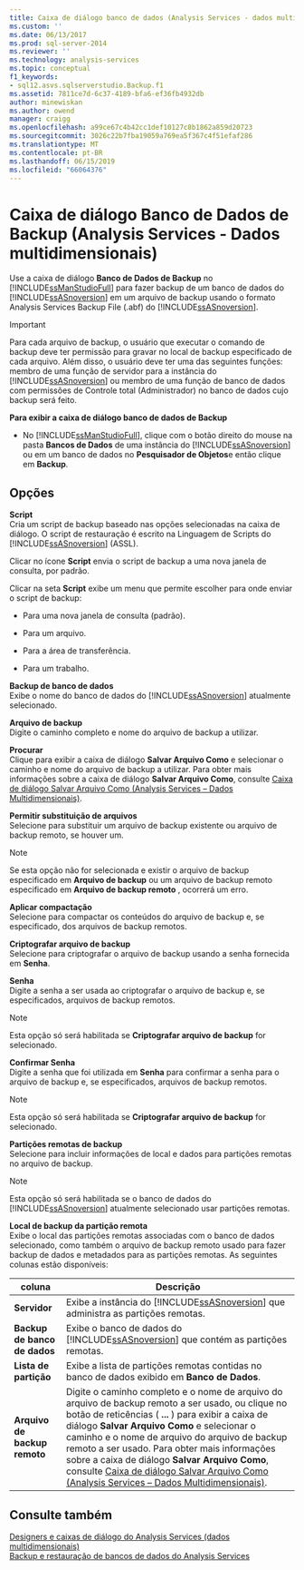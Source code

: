```yaml
---
title: Caixa de diálogo banco de dados (Analysis Services - dados multidimensionais) backup | Microsoft Docs
ms.custom: ''
ms.date: 06/13/2017
ms.prod: sql-server-2014
ms.reviewer: ''
ms.technology: analysis-services
ms.topic: conceptual
f1_keywords:
- sql12.asvs.sqlserverstudio.Backup.f1
ms.assetid: 7811ce7d-6c37-4189-bfa6-ef36fb4932db
author: minewiskan
ms.author: owend
manager: craigg
ms.openlocfilehash: a99ce67c4b42cc1def10127c8b1862a859d20723
ms.sourcegitcommit: 3026c22b7fba19059a769ea5f367c4f51efaf286
ms.translationtype: MT
ms.contentlocale: pt-BR
ms.lasthandoff: 06/15/2019
ms.locfileid: "66064376"
---
```

# <a name="backup-database-dialog-box-analysis-services---multidimensional-data"></a>Caixa de diálogo Banco de Dados de Backup (Analysis Services - Dados multidimensionais)
  Use a caixa de diálogo **Banco de Dados de Backup** no [!INCLUDE[ssManStudioFull](../includes/ssmanstudiofull-md.md)] para fazer backup de um banco de dados do [!INCLUDE[ssASnoversion](../includes/ssasnoversion-md.md)] em um arquivo de backup usando o formato Analysis Services Backup File (.abf) do [!INCLUDE[ssASnoversion](../includes/ssasnoversion-md.md)].  
  
> [!IMPORTANT]  
>  Para cada arquivo de backup, o usuário que executar o comando de backup deve ter permissão para gravar no local de backup especificado de cada arquivo. Além disso, o usuário deve ter uma das seguintes funções: membro de uma função de servidor para a instância do [!INCLUDE[ssASnoversion](../includes/ssasnoversion-md.md)] ou membro de uma função de banco de dados com permissões de Controle total (Administrador) no banco de dados cujo backup será feito.  
  
 **Para exibir a caixa de diálogo banco de dados de Backup**  
  
-   No [!INCLUDE[ssManStudioFull](../includes/ssmanstudiofull-md.md)], clique com o botão direito do mouse na pasta **Bancos de Dados** de uma instância do [!INCLUDE[ssASnoversion](../includes/ssasnoversion-md.md)] ou em um banco de dados no **Pesquisador de Objetos**e então clique em **Backup**.  
  
## <a name="options"></a>Opções  
 **Script**  
 Cria um script de backup baseado nas opções selecionadas na caixa de diálogo. O script de restauração é escrito na Linguagem de Scripts do [!INCLUDE[ssASnoversion](../includes/ssasnoversion-md.md)] (ASSL).  
  
 Clicar no ícone **Script** envia o script de backup a uma nova janela de consulta, por padrão.  
  
 Clicar na seta **Script** exibe um menu que permite escolher para onde enviar o script de backup:  
  
-   Para uma nova janela de consulta (padrão).  
  
-   Para um arquivo.  
  
-   Para a área de transferência.  
  
-   Para um trabalho.  
  
 **Backup de banco de dados**  
 Exibe o nome do banco de dados do [!INCLUDE[ssASnoversion](../includes/ssasnoversion-md.md)] atualmente selecionado.  
  
 **Arquivo de backup**  
 Digite o caminho completo e nome do arquivo de backup a utilizar.  
  
 **Procurar**  
 Clique para exibir a caixa de diálogo **Salvar Arquivo Como** e selecionar o caminho e nome do arquivo de backup a utilizar. Para obter mais informações sobre a caixa de diálogo **Salvar Arquivo Como**, consulte [Caixa de diálogo Salvar Arquivo Como &#40;Analysis Services – Dados Multidimensionais&#41;](save-file-as-dialog-box-analysis-services-multidimensional-data.md).  
  
 **Permitir substituição de arquivos**  
 Selecione para substituir um arquivo de backup existente ou arquivo de backup remoto, se houver um.  
  
> [!NOTE]  
>  Se esta opção não for selecionada e existir o arquivo de backup especificado em **Arquivo de backup** ou um arquivo de backup remoto especificado em **Arquivo de backup remoto** , ocorrerá um erro.  
  
 **Aplicar compactação**  
 Selecione para compactar os conteúdos do arquivo de backup e, se especificado, dos arquivos de backup remotos.  
  
 **Criptografar arquivo de backup**  
 Selecione para criptografar o arquivo de backup usando a senha fornecida em **Senha**.  
  
 **Senha**  
 Digite a senha a ser usada ao criptografar o arquivo de backup e, se especificados, arquivos de backup remotos.  
  
> [!NOTE]  
>  Esta opção só será habilitada se **Criptografar arquivo de backup** for selecionado.  
  
 **Confirmar Senha**  
 Digite a senha que foi utilizada em **Senha** para confirmar a senha para o arquivo de backup e, se especificados, arquivos de backup remotos.  
  
> [!NOTE]  
>  Esta opção só será habilitada se **Criptografar arquivo de backup** for selecionado.  
  
 **Partições remotas de backup**  
 Selecione para incluir informações de local e dados para partições remotas no arquivo de backup.  
  
> [!NOTE]  
>  Esta opção só será habilitada se o banco de dados do [!INCLUDE[ssASnoversion](../includes/ssasnoversion-md.md)] atualmente selecionado usar partições remotas.  
  
 **Local de backup da partição remota**  
 Exibe o local das partições remotas associadas com o banco de dados selecionado, como também o arquivo de backup remoto usado para fazer backup de dados e metadados para as partições remotas. As seguintes colunas estão disponíveis:  
  
|coluna|Descrição|  
|------------|-----------------|  
|**Servidor**|Exibe a instância do [!INCLUDE[ssASnoversion](../includes/ssasnoversion-md.md)] que administra as partições remotas.|  
|**Backup de banco de dados**|Exibe o banco de dados do [!INCLUDE[ssASnoversion](../includes/ssasnoversion-md.md)] que contém as partições remotas.|  
|**Lista de partição**|Exibe a lista de partições remotas contidas no banco de dados exibido em **Banco de Dados**.|  
|**Arquivo de backup remoto**|Digite o caminho completo e o nome de arquivo do arquivo de backup remoto a ser usado, ou clique no botão de reticências ( **...** ) para exibir a caixa de diálogo **Salvar Arquivo Como** e selecionar o caminho e o nome de arquivo do arquivo de backup remoto a ser usado. Para obter mais informações sobre a caixa de diálogo **Salvar Arquivo Como**, consulte [Caixa de diálogo Salvar Arquivo Como &#40;Analysis Services – Dados Multidimensionais&#41;](save-file-as-dialog-box-analysis-services-multidimensional-data.md).|  
  
## <a name="see-also"></a>Consulte também  
 [Designers e caixas de diálogo do Analysis Services &#40;dados multidimensionais&#41;](analysis-services-designers-and-dialog-boxes-multidimensional-data.md)   
 [Backup e restauração de bancos de dados do Analysis Services](multidimensional-models/backup-and-restore-of-analysis-services-databases.md)  
  
  
